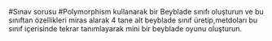 #Sınav sorusu
#Polymorphism kullanarak bir Beyblade sınıfı oluşturun ve bu sınıftan özellikleri miras alarak 4 tane alt beyblade sınıf üretip,metdoları bu sınıf içerisinde tekrar tanımlayarak mini bir beyblade oyunu oluşturun.
